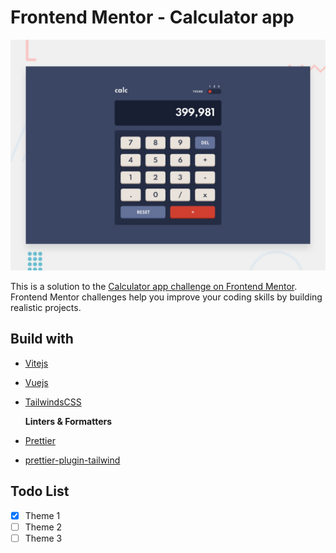 # Frontend Mentor - Calculator app

![Design preview for the Calculator app coding challenge](./src/assets/design/desktop-preview.jpg)

This is a solution to the [Calculator app challenge on Frontend Mentor](https://www.frontendmentor.io/challenges/calculator-app-9lteq5N29). Frontend Mentor challenges help you improve your coding skills by building realistic projects. 

## Build with

- [Vitejs](http://vitejs.dev/)
- [Vuejs](https://vuejs.org/)
- [TailwindsCSS](http://tailwindcss.com/)

  **Linters & Formatters**

- [Prettier](https://www.npmjs.com/package/prettier)
- [prettier-plugin-tailwind](https://www.npmjs.com/package/prettier-plugin-tailwind)

## Todo List 

- [x]  Theme 1
- [ ]  Theme 2
- [ ]  Theme 3